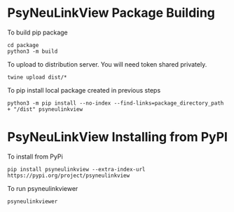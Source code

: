 # PsyNeuLinkView Package Building

To build pip package
```
cd package
python3 -m build
```

To upload to distribution server. You will need token shared privately. 
```
twine upload dist/*
```

To pip install local package created in previous steps
```
python3 -m pip install --no-index --find-links=package_directory_path + "/dist" psyneulinkview
```

# PsyNeuLinkView Installing from PyPI

To install from PyPi
```
pip install psyneulinkview --extra-index-url https://pypi.org/project/psyneulinkview
```

To run psyneulinkviewer
```
psyneulinkviewer
```

